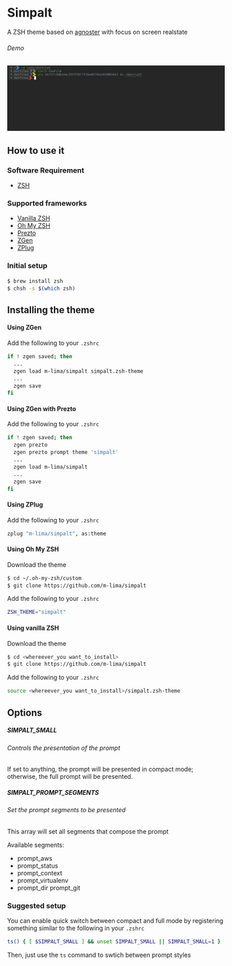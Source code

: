 Simpalt
=====================

A ZSH theme based on [agnoster](https://github.com/agnoster/agnoster-zsh-theme) with focus on screen realstate

###### Demo
[![Demo](img/simple.png)](https://asciinema.org/a/gYRKD3Hdv9dvcZ6JiCyWlvhkM)

How to use it
---------------------

### Software Requirement
* [ZSH](https://www.zsh.org/)

### Supported frameworks
* [Vanilla ZSH](https://www.zsh.org/)
* [Oh My ZSH](https://github.com/robbyrussell/oh-my-zsh)
* [Prezto](https://github.com/sorin-ionescu/prezto)
* [ZGen](https://github.com/sorin-ionescu/prezto)
* [ZPlug](https://github.com/sorin-ionescu/prezto)

### Initial setup
```bash
$ brew install zsh
$ chsh -s $(which zsh)
```

Installing the theme
---------------------

#### Using ZGen
Add the following to your `.zshrc`
```bash
if ! zgen saved; then
  ...
  zgen load m-lima/simpalt simpalt.zsh-theme
  ...
  zgen save
fi
```

#### Using ZGen with Prezto
Add the following to your `.zshrc`
```bash
if ! zgen saved; then
  zgen prezto
  zgen prezto prompt theme 'simpalt'
  ...
  zgen load m-lima/simpalt
  ...
  zgen save
fi
```

#### Using ZPlug
Add the following to your `.zshrc`
```bash
zplug "m-lima/simpalt", as:theme
```

#### Using Oh My ZSH
Download the theme
```bash
$ cd ~/.oh-my-zsh/custom
$ git clone https://github.com/m-lima/simpalt
```
Add the following to your `.zshrc`
```bash
ZSH_THEME="simpalt"
```

#### Using vanilla ZSH
Download the theme
```bash
$ cd <whereever_you want_to_install>
$ git clone https://github.com/m-lima/simpalt
```
Add the following to your `.zshrc`
```bash
source <whereever_you want_to_install>/simpalt.zsh-theme
```

Options
---------------------

##### SIMPALT_SMALL
###### Controls the presentation of the prompt
If set to anything, the prompt will be presented in compact mode; otherwise, the full prompt will be presented.

##### SIMPALT_PROMPT_SEGMENTS
###### Set the prompt segments to be presented
This array will set all segments that compose the prompt

Available segments:
* prompt_aws
* prompt_status
* prompt_context
* prompt_virtualenv
* prompt_dir prompt_git

### Suggested setup
You can enable quick switch between compact and full mode by registering something similar to the following in your `.zshrc`
```bash
ts() { [ $SIMPALT_SMALL ] && unset SIMPALT_SMALL || SIMPALT_SMALL=1 }
```
Then, just use the `ts` command to swtich between prompt styles

